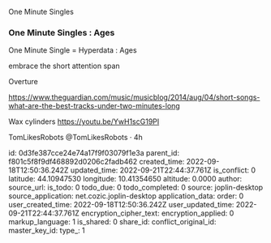 One Minute Singles


### One Minute Singles : Ages

One Minute Single = Hyperdata : Ages

embrace the short attention span

Overture

https://www.theguardian.com/music/musicblog/2014/aug/04/short-songs-what-are-the-best-tracks-under-two-minutes-long

Wax cylinders
https://youtu.be/YwH1scG19PI


TomLikesRobots
@TomLikesRobots
·
4h




id: 0d3fe387cce24e74a17f9f03079f1e3a
parent_id: f801c5f8f9df468892d0206c2fadb462
created_time: 2022-09-18T12:50:36.242Z
updated_time: 2022-09-21T22:44:37.761Z
is_conflict: 0
latitude: 44.10947530
longitude: 10.41354650
altitude: 0.0000
author: 
source_url: 
is_todo: 0
todo_due: 0
todo_completed: 0
source: joplin-desktop
source_application: net.cozic.joplin-desktop
application_data: 
order: 0
user_created_time: 2022-09-18T12:50:36.242Z
user_updated_time: 2022-09-21T22:44:37.761Z
encryption_cipher_text: 
encryption_applied: 0
markup_language: 1
is_shared: 0
share_id: 
conflict_original_id: 
master_key_id: 
type_: 1